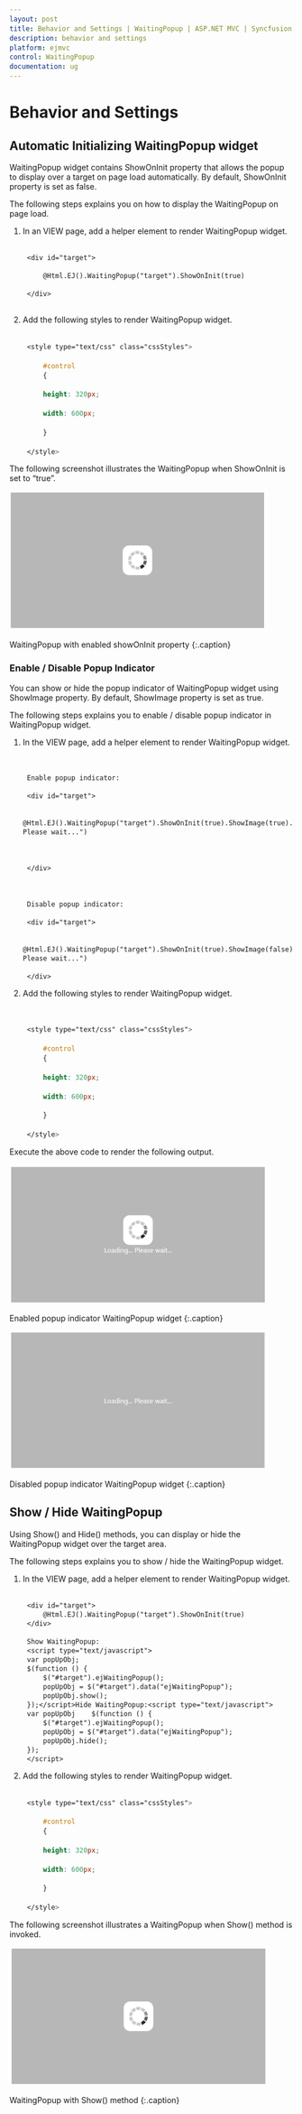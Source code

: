 ```yaml
---
layout: post
title: Behavior and Settings | WaitingPopup | ASP.NET MVC | Syncfusion
description: behavior and settings
platform: ejmvc
control: WaitingPopup
documentation: ug
---
```


# Behavior and Settings

## Automatic Initializing WaitingPopup widget

WaitingPopup widget contains ShowOnInit property that allows the popup to display over a target on page load automatically. By default, ShowOnInit property is set as false.

The following steps explains you on how to display the WaitingPopup on page load.

1. In an VIEW page, add a helper element to render WaitingPopup widget.

   ~~~ cshtml

	<div id="target">

		@Html.EJ().WaitingPopup("target").ShowOnInit(true)

	</div>


   ~~~
   

2. Add the following styles to render WaitingPopup widget.

   ~~~ css

	<style type="text/css" class="cssStyles">

		#control 
		{

		height: 320px;

		width: 600px;

		}

	</style>

   ~~~
   

The following screenshot illustrates the WaitingPopup when ShowOnInit is set to “true”.

![](Behavior-and-Settings_images/Behavior-and-Settings_img1.png)

WaitingPopup with enabled showOnInit property
{:.caption}

### Enable / Disable Popup Indicator

You can show or hide the popup indicator of WaitingPopup widget using ShowImage property. By default, ShowImage property is set as true.

The following steps explains you to enable / disable popup indicator in WaitingPopup widget.

1. In the VIEW page, add a helper element to render WaitingPopup widget.

   ~~~ cshtml


	Enable popup indicator:

	<div id="target">

		@Html.EJ().WaitingPopup("target").ShowOnInit(true).ShowImage(true).Text("Loading... Please wait...")



	</div>



	Disable popup indicator:

	<div id="target">

	   @Html.EJ().WaitingPopup("target").ShowOnInit(true).ShowImage(false).Text("Loading... Please wait...")

	</div>

   ~~~
   

2. Add the following styles to render WaitingPopup widget.

   ~~~ css


	<style type="text/css" class="cssStyles">

		#control 
		{

		height: 320px;

		width: 600px;

		}

	</style>

   ~~~
   

Execute the above code to render the following output.

![](Behavior-and-Settings_images/Behavior-and-Settings_img2.png)

Enabled popup indicator WaitingPopup widget
{:.caption}

![](Behavior-and-Settings_images/Behavior-and-Settings_img3.png)

Disabled popup indicator WaitingPopup widget
{:.caption}

## Show / Hide WaitingPopup

Using Show() and Hide() methods, you can display or hide the WaitingPopup widget over the target area.

The following steps explains you to show / hide the WaitingPopup widget.

1. In the VIEW page, add a helper element to render WaitingPopup widget.

   ~~~ cshtml

	<div id="target">
		@Html.EJ().WaitingPopup("target").ShowOnInit(true)
	</div>
	
	Show WaitingPopup:
	<script type="text/javascript"> 
	var popUpObj;   
	$(function () {
		$("#target").ejWaitingPopup();
		popUpObj = $("#target").data("ejWaitingPopup");
		popUpObj.show();  
	});</script>Hide WaitingPopup:<script type="text/javascript"> 
	var popUpObj    $(function () {  
		$("#target").ejWaitingPopup();
		popUpObj = $("#target").data("ejWaitingPopup"); 
		popUpObj.hide(); 
	});
	</script>

   ~~~
   

2. Add the following styles to render WaitingPopup widget.

   ~~~ css

	<style type="text/css" class="cssStyles">

		#control 
		{

		height: 320px;

		width: 600px;

		}

	</style>
   ~~~
   


The following screenshot illustrates a WaitingPopup when Show() method is invoked.

![](Behavior-and-Settings_images/Behavior-and-Settings_img4.png)

WaitingPopup with Show() method
{:.caption}
